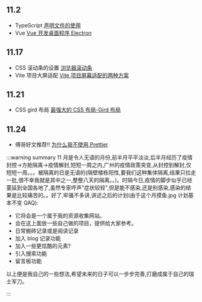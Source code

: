 ## 11.2

- TypeScript [声明文件的使用](https://blog.csdn.net/qq1195566313/article/details/122558474?spm=1001.2014.3001.5501)
- Vue [Vue 开发桌面程序 Electron](https://xiaoman.blog.csdn.net/article/details/126063804)

## 11.17

- CSS 滚动条的设置 [浏览器滚动条](https://blog.csdn.net/qq_44624742/article/details/117694764)
- Vite 项目大屏适配 [Vite 项目屏幕适配的两种方案](https://blog.csdn.net/qq_44624742/article/details/117694764)

## 11.21

- CSS gird 布局 [最强大的 CSS 布局-Gird 布局](https://juejin.cn/post/6854573220306255880#heading-22)

## 11.24

- 傅哥好文推荐!! [为什么我不使用 Prettier](https://antfu.me/posts/why-not-prettier-zh)

:::warning summary
11 月是令人无语的月份,前半月平平淡淡,后半月经历了疫情封控->方舱隔离->疫情解封,短短一周之内,广州的疫情政策突变,从封控到解封,仅短短一周。。。被隔离的日是无语的(隔壁楼栋阳性,要我们这种集体隔离,结果只拉走一批,很不幸我就是其中之一,整整八天的隔离。。)。时隔今日,疫情的脚步似乎已经蔓延到全国各地了,虽然专家呼声"症状较轻",但是能不感染,还是别感染,感染的结果是比较痛苦的。。好了,牢骚不多讲,讲述之后的计划(由于这个月摸鱼.jpg 计划基本不变 QAQ):

- 它将会是一个属于我的资源收集网站。
- 会在这上面放一些自己做的项目，提供给大家参考。
- 日常搬砖记录或是阅读记录
- 加入 blog 记录功能
- 加入一些更炫酷的元素?
- 引入搜索功能
- 留言板功能

以上便是我自己的一些想法,希望未来的日子可以一步步完善,打磨成属于自己的瑞士军刀。

:::
